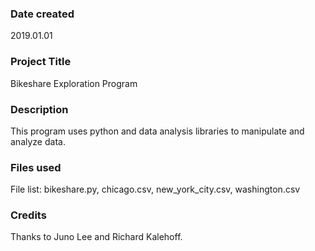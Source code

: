 ### Date created
2019.01.01

### Project Title
Bikeshare Exploration Program

### Description
This program uses python and data analysis libraries to manipulate
and analyze data.

### Files used
File list: bikeshare.py, chicago.csv, new_york_city.csv, washington.csv

### Credits
Thanks to Juno Lee and Richard Kalehoff.
